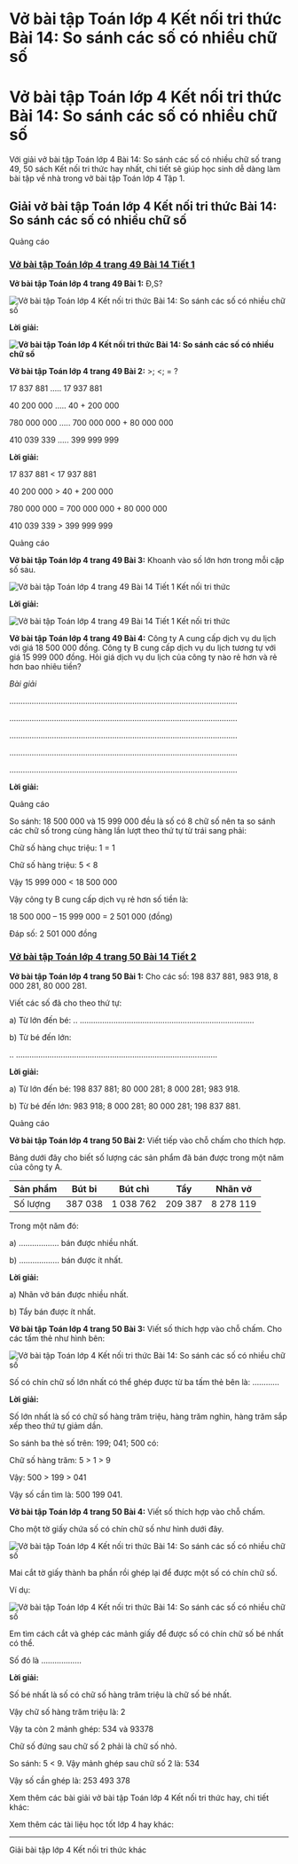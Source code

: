 # Vở bài tập Toán lớp 4 Kết nối tri thức Bài 14: So sánh các số có nhiều chữ số

# Vở bài tập Toán lớp 4 Kết nối tri thức Bài 14: So sánh các số có nhiều chữ số

Với giải vở bài tập Toán lớp 4 Bài 14: So sánh các số có nhiều chữ số trang 49, 50 sách Kết nối tri thức hay nhất, chi tiết sẽ giúp học sinh dễ dàng làm bài tập về nhà trong vở bài tập Toán lớp 4 Tập 1.

## Giải vở bài tập Toán lớp 4 Kết nối tri thức Bài 14: So sánh các số có nhiều chữ số

Quảng cáo

### [**Vở bài tập Toán lớp 4 trang 49 Bài 14 Tiết 1**](https://vietjack.com/vbt-toan-4-kn/bai-14-tiet-1-trang-49-tap-1.jsp)

**Vở bài tập Toán lớp 4 trang 49 Bài 1:** Đ,S?

![Vở bài tập Toán lớp 4 Kết nối tri thức Bài 14: So sánh các số có nhiều chữ số](https://vietjack.com/vbt-toan-4-kn/images/bai-14-so-sanh-cac-so-co-nhieu-chu-so-188940.PNG)

**Lời giải:**

**![Vở bài tập Toán lớp 4 Kết nối tri thức Bài 14: So sánh các số có nhiều chữ số](https://vietjack.com/vbt-toan-4-kn/images/bai-14-so-sanh-cac-so-co-nhieu-chu-so-188941.PNG)**

**Vở bài tập Toán lớp 4 trang 49 Bài 2:** >; <; = \?

17 837 881 ….. 17 937 881

40 200 000 ….. 40 + 200 000

780 000 000 ….. 700 000 000 + 80 000 000

410 039 339 ….. 399 999 999

**Lời giải:**

17 837 881 < 17 937 881

40 200 000 > 40 + 200 000

780 000 000 = 700 000 000 + 80 000 000

410 039 339 > 399 999 999

Quảng cáo

**Vở bài tập Toán lớp 4 trang 49 Bài 3:** Khoanh vào số lớn hơn trong mỗi cặp số sau.

![Vở bài tập Toán lớp 4 trang 49 Bài 14 Tiết 1 Kết nối tri thức](https://vietjack.com/vbt-toan-4-kn/images/bai-14-so-sanh-cac-so-co-nhieu-chu-so-188942.PNG)

**Lời giải:**

![Vở bài tập Toán lớp 4 trang 49 Bài 14 Tiết 1 Kết nối tri thức](https://vietjack.com/vbt-toan-4-kn/images/bai-14-so-sanh-cac-so-co-nhieu-chu-so-188943.PNG)

**Vở bài tập Toán lớp 4 trang 49 Bài 4:** Công ty A cung cấp dịch vụ du lịch với giá 18 500 000 đồng. Công ty B cung cấp dịch vụ du lịch tương tự với giá 15 999 000 đồng. Hỏi giá dịch vụ du lịch của công ty nào rẻ hơn và rẻ hơn bao nhiêu tiền?

_Bài giải_

…………………………………………………………………………………………

…………………………………………………………………………………………

…………………………………………………………………………………………

…………………………………………………………………………………………

…………………………………………………………………………………………

**Lời giải:**

Quảng cáo

So sánh: 18 500 000 và 15 999 000 đều là số có 8 chữ số nên ta so sánh các chữ số trong cùng hàng lần lượt theo thứ tự từ trái sang phải:

Chữ số hàng chục triệu: 1 = 1

Chữ số hàng triệu: 5 < 8

Vậy 15 999 000 < 18 500 000

Vậy công ty B cung cấp dịch vụ rẻ hơn số tiền là:

18 500 000 – 15 999 000 = 2 501 000 (đồng)

Đáp số: 2 501 000 đồng

### [**Vở bài tập Toán lớp 4 trang 50 Bài 14 Tiết 2**](https://vietjack.com/vbt-toan-4-kn/bai-14-tiet-2-trang-50-tap-1.jsp)

**Vở bài tập Toán lớp 4 trang 50 Bài 1:** Cho các số: 198 837 881, 983 918, 8 000 281, 80 000 281.

Viết các số đã cho theo thứ tự:

a) Từ lớn đến bé: .. ……………………………………………………………………

b) Từ bé đến lớn:

.. ………………………………………………………………………………

**Lời giải:**

a) Từ lớn đến bé: 198 837 881; 80 000 281; 8 000 281; 983 918.

b) Từ bé đến lớn: 983 918; 8 000 281; 80 000 281; 198 837 881.

Quảng cáo

**Vở bài tập Toán lớp 4 trang 50 Bài 2:** Viết tiếp vào chỗ chấm cho thích hợp.

Bảng dưới đây cho biết số lượng các sản phẩm đã bán được trong một năm của công ty A.

Sản phẩm | Bút bi | Bút chì | Tẩy | Nhãn vở  
---|---|---|---|---  
Số lượng | 387 038 | 1 038 762 | 209 387 | 8 278 119  
  
Trong một năm đó:

a) ……………… bán được nhiều nhất.

b) ……………… bán được ít nhất.

**Lời giải:**

a) Nhãn vở bán được nhiều nhất.

b) Tẩy bán được ít nhất.

**Vở bài tập Toán lớp 4 trang 50 Bài 3:** Viết số thích hợp vào chỗ chấm. Cho các tấm thẻ như hình bên: 

![Vở bài tập Toán lớp 4 Kết nối tri thức Bài 14: So sánh các số có nhiều chữ số](https://vietjack.com/vbt-toan-4-kn/images/bai-14-so-sanh-cac-so-co-nhieu-chu-so-188944.PNG)

Số có chín chữ số lớn nhất có thể ghép được từ ba tấm thẻ bên là: …………

**Lời giải:**

Số lớn nhất là số có chữ số hàng trăm triệu, hàng trăm nghìn, hàng trăm sắp xếp theo thứ tự giảm dần.

So sánh ba thẻ số trên: 199; 041; 500 có:

Chữ số hàng trăm: 5 > 1 > 9

Vậy: 500 > 199 > 041

Vậy số cần tìm là: 500 199 041.

**Vở bài tập Toán lớp 4 trang 50 Bài 4:** Viết số thích hợp vào chỗ chấm.

Cho một tờ giấy chứa số có chín chữ số như hình dưới đây.

![Vở bài tập Toán lớp 4 Kết nối tri thức Bài 14: So sánh các số có nhiều chữ số](https://vietjack.com/vbt-toan-4-kn/images/bai-14-so-sanh-cac-so-co-nhieu-chu-so-188945.PNG)

Mai cắt tờ giấy thành ba phần rồi ghép lại để được một số có chín chữ số.

Ví dụ:

![Vở bài tập Toán lớp 4 Kết nối tri thức Bài 14: So sánh các số có nhiều chữ số](https://vietjack.com/vbt-toan-4-kn/images/bai-14-so-sanh-cac-so-co-nhieu-chu-so-188946.PNG)

Em tìm cách cắt và ghép các mảnh giấy để được số có chín chữ số bé nhất có thể.

Số đó là ………………

**Lời giải:**

Số bé nhất là số có chữ số hàng trăm triệu là chữ số bé nhất.

Vậy chữ số hàng trăm triệu là: 2

Vậy ta còn 2 mảnh ghép: 534 và 93378

Chữ số đứng sau chữ số 2 phải là chữ số nhỏ.

So sánh: 5 < 9\. Vậy mảnh ghép sau chữ số 2 là: 534

Vậy số cần ghép là: 253 493 378

Xem thêm các bài giải vở bài tập Toán lớp 4 Kết nối tri thức hay, chi tiết khác:

Xem thêm các tài liệu học tốt lớp 4 hay khác:

* * *

Giải bài tập lớp 4 Kết nối tri thức khác
